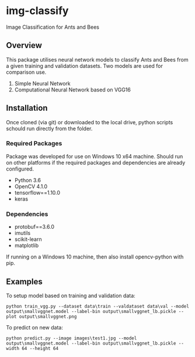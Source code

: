 # img-classify
Image Classification for Ants and Bees

## Overview
This package utilises neural network models to classify Ants and Bees from a given training and validation datasets. Two models are used for comparison use. 
1. Simple Neural Network
2. Computational Neural Network based on VGG16

## Installation
Once cloned (via git) or downloaded to the local drive, python scripts schould run directly from the folder.

### Required Packages
Package was developed for use on Windows 10 x64 machine. Should run on other platforms if the required packages and dependencies are already configured.

- Python 3.6
- OpenCV 4.1.0
- tensorflow==1.10.0
- keras

### Dependencies
- protobuf==3.6.0
- imutils
- scikit-learn
- matplotlib

If running on a Windows 10 machine, then also install opencv-python with pip.

## Examples
To setup model based on training and validation data:
```
python train_vgg.py --dataset data\train --valdataset data\val --model output\smallvggnet.model --label-bin output\smallvggnet_lb.pickle --plot output\smallvggnet.png
```

To predict on new data:
```
python predict.py --image images\test1.jpg --model output\smallvggnet.model --label-bin output\smallvggnet_lb.pickle --width 64 --height 64
```
